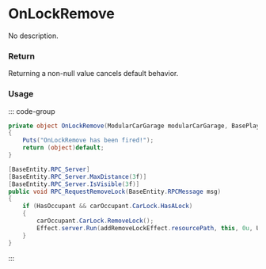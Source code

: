 # OnLockRemove
<Badge type="info" text="Vehicle"/>[<Badge type="danger" text="Carbon Compatible"/>](https://github.com/CarbonCommunity/Carbon)[<Badge type="warning" text="Oxide Compatible"/>](https://github.com/OxideMod/Oxide.Rust)
No description.
### Return
Returning a non-null value cancels default behavior.

### Usage
::: code-group
```csharp [Example]
private object OnLockRemove(ModularCarGarage modularCarGarage, BasePlayer player)
{
	Puts("OnLockRemove has been fired!");
	return (object)default;
}
```
```csharp [Source — Assembly-CSharp @ ModularCarGarage]
[BaseEntity.RPC_Server]
[BaseEntity.RPC_Server.MaxDistance(3f)]
[BaseEntity.RPC_Server.IsVisible(3f)]
public void RPC_RequestRemoveLock(BaseEntity.RPCMessage msg)
{
	if (HasOccupant && carOccupant.CarLock.HasALock)
	{
		carOccupant.CarLock.RemoveLock();
		Effect.server.Run(addRemoveLockEffect.resourcePath, this, 0u, UnityEngine.Vector3.zero, UnityEngine.Vector3.zero);
	}
}

```
:::

